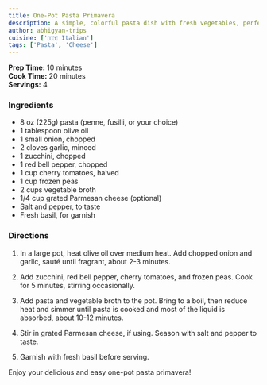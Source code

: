 ```yaml
---
title: One-Pot Pasta Primavera
description: A simple, colorful pasta dish with fresh vegetables, perfect for a quick and nutritious meal.
author: abhigyan-trips
cuisine: ['🇮🇹 Italian']
tags: ['Pasta', 'Cheese']
---
```


**Prep Time:** 10 minutes  
**Cook Time:** 20 minutes  
**Servings:** 4

### Ingredients

- 8 oz (225g) pasta (penne, fusilli, or your choice)
- 1 tablespoon olive oil
- 1 small onion, chopped
- 2 cloves garlic, minced
- 1 zucchini, chopped
- 1 red bell pepper, chopped
- 1 cup cherry tomatoes, halved
- 1 cup frozen peas
- 2 cups vegetable broth
- 1/4 cup grated Parmesan cheese (optional)
- Salt and pepper, to taste
- Fresh basil, for garnish

### Directions

1. In a large pot, heat olive oil over medium heat. Add chopped onion and garlic, sauté until fragrant, about 2-3 minutes.

2. Add zucchini, red bell pepper, cherry tomatoes, and frozen peas. Cook for 5 minutes, stirring occasionally.

3. Add pasta and vegetable broth to the pot. Bring to a boil, then reduce heat and simmer until pasta is cooked and most of the liquid is absorbed, about 10-12 minutes.

4. Stir in grated Parmesan cheese, if using. Season with salt and pepper to taste.

5. Garnish with fresh basil before serving.

Enjoy your delicious and easy one-pot pasta primavera!

